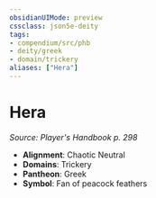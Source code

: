 ```yaml
---
obsidianUIMode: preview
cssclass: json5e-deity
tags:
- compendium/src/phb
- deity/greek
- domain/trickery
aliases: ["Hera"]
---
```

# Hera
*Source: Player's Handbook p. 298* 

- **Alignment**: Chaotic Neutral
- **Domains**: Trickery
- **Pantheon**: Greek
- **Symbol**: Fan of peacock feathers
